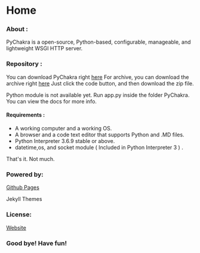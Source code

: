 # Home

### About :

PyChakra is a open-source, Python-based, configurable, 
manageable, and lightweight WSGI HTTP server.

### Repository :

You can download PyChakra right [here](https://github.com/pychakra/pychakra)
For archive, you can download the archive right [here](https://github.com/pychakra/pychakra-archive)
Just click the code button, and then download the zip file.

Python module is not available yet.
Run app.py inside the folder PyChakra. You can view the docs for more info.

#### Requirements :

- A working computer and a working OS.
- A browser and a code text editor that supports Python and .MD files.
- Python Interpreter 3.6.9 stable or above.
- datetime,os, and socket module ( Included in Python Interpreter 3 ) .

That's it. Not much.

### Powered by:

[Github Pages](https://pages.github.com)

Jekyll Themes

### License:

[Website](https://www.gnu.org/licenses/gpl-3.0.html)

### Good bye! Have fun!

